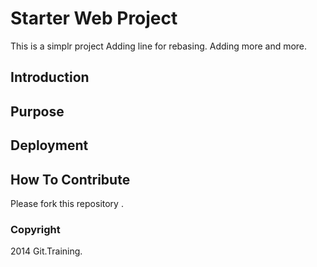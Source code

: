 # Starter Web Project
This is a simplr project
Adding line for rebasing. Adding more and more.
## Introduction

## Purpose

## Deployment 

## How To Contribute

Please fork this repository .

### Copyright

2014 Git.Training.